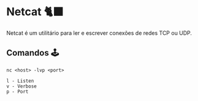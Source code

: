 # Netcat 🐈‍⬛

Netcat é um utilitário para ler e escrever conexões de redes TCP ou UDP.

## Comandos 🕹
`nc <host> -lvp <port>`

    l - Listen
    v - Verbose
    p - Port